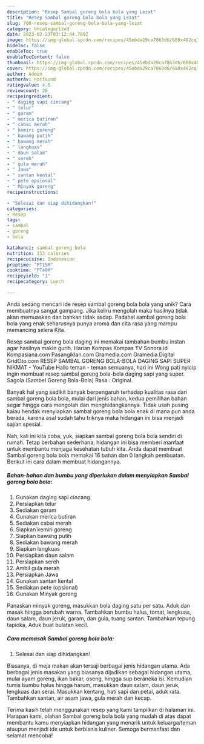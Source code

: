 ```yaml
---
description: "Resep Sambal goreng bola bola yang Lezat"
title: "Resep Sambal goreng bola bola yang Lezat"
slug: 700-resep-sambal-goreng-bola-bola-yang-lezat
category: Uncategorized
date: 2023-02-23T03:12:44.709Z
image: https://img-global.cpcdn.com/recipes/45ebda29ca7863d6/680x482cq70/sambal-goreng-bola-bola-foto-resep-utama.jpg
hideToc: false
enableToc: true
enableTocContent: false
thumbnail: https://img-global.cpcdn.com/recipes/45ebda29ca7863d6/680x482cq70/sambal-goreng-bola-bola-foto-resep-utama.jpg
cover: https://img-global.cpcdn.com/recipes/45ebda29ca7863d6/680x482cq70/sambal-goreng-bola-bola-foto-resep-utama.jpg
author: Admin
authorAv: notfound
ratingvalue: 4.5
reviewcount: 20
recipeingredient:
- " daging sapi cincang"
- " telur"
- " garam"
- " merica butiran"
- " cabai merah"
- " kemiri goreng"
- " bawang putih"
- " bawang merah"
- " langkuas"
- " daun salam"
- " sereh"
- " gula merah"
- " Jawa"
- " santan kental"
- " pete opsional"
- " Minyak goreng"
recipeinstructions:

- "Selesai dan siap dihidangkan!"
categories:
- Resep
tags:
- sambal
- goreng
- bola

katakunci: sambal goreng bola 
nutrition: 153 calories
recipecuisine: Indonesian
preptime: "PT15M"
cooktime: "PT40M"
recipeyield: "1"
recipecategory: Lunch

---
```





Anda sedang mencari ide resep sambal goreng bola bola yang unik? Cara membuatnya sangat gampang. Jika keliru mengolah maka hasilnya tidak akan memuaskan dan bahkan tidak sedap. Padahal sambal goreng bola bola yang enak seharusnya punya aroma dan cita rasa yang mampu memancing selera Kita.





Resep sambal goreng bola daging ini memakai tambahan bumbu instan agar hasilnya makin gurih. Harian Kompas Kompas TV Sonora.id Kompasiana.com Pasangiklan.com Gramedia.com Gramedia Digital GridOto.com RESEP SAMBAL GORENG BOLA-BOLA DAGING SAPI SUPER NIKMAT - YouTube Hallo teman - teman semuanya, hari ini Wong pati nyicip ingin membuat resep sambal goreng bola-bola daging sapi yang super. Sagola (Sambel Goreng Bola-Bola) Rasa : Original.

Banyak hal yang sedikit banyak berpengaruh terhadap kualitas rasa dari sambal goreng bola bola, mulai dari jenis bahan, kedua pemilihan bahan segar hingga cara mengolah dan menghidangkannya. Tidak usah pusing kalau hendak menyiapkan sambal goreng bola bola enak di mana pun anda berada, karena asal sudah tahu triknya maka hidangan ini bisa menjadi sajian spesial.






Nah, kali ini kita coba, yuk, siapkan sambal goreng bola bola sendiri di rumah. Tetap berbahan sederhana, hidangan ini bisa memberi manfaat untuk membantu menjaga kesehatan tubuh kita. Anda dapat membuat Sambal goreng bola bola memakai 16 bahan dan 0 langkah pembuatan. Berikut ini cara dalam membuat hidangannya.

<!--inarticleads1-->

##### Bahan-bahan dan bumbu yang diperlukan dalam menyiapkan Sambal goreng bola bola:

1. Gunakan  daging sapi cincang
1. Persiapkan  telur
1. Sediakan  garam
1. Gunakan  merica butiran
1. Sediakan  cabai merah
1. Siapkan  kemiri goreng
1. Siapkan  bawang putih
1. Sediakan  bawang merah
1. Siapkan  langkuas
1. Persiapkan  daun salam
1. Persiapkan  sereh
1. Ambil  gula merah
1. Persiapkan  Jawa
1. Gunakan  santan kental
1. Sediakan  pete (opsional)
1. Gunakan  Minyak goreng


Panaskan minyak goreng, masukkan bola daging satu per satu. Aduk dan masak hingga berubah warna. Tambahkan bumbu halus, tomat, lengkuas, daun salam, daun jeruk, garam, dan gula, tuang santan. Tambahkan tepung tapioka, Aduk buat bulatan kecil. 

<!--inarticleads2-->

##### Cara memasak Sambal goreng bola bola:


1. Selesai dan siap dihidangkan!

Biasanya, di meja makan akan tersaji berbagai jenis hidangan utama. Ada berbagai jenis masakan yang biasanya dijadikan sebagai hidangan utama, mulai ayam goreng, ikan bakar, oseng, hingga sup beraneka isi. Kemudian tumis bumbu halus hingga harum, masukkan daun salam, daun jeruk, lengkuas dan serai. Masukkan kentang, hati sapi dan petai, aduk rata. Tambahkan santan, air asam jawa, gula merah dan kecap. 

Terima kasih telah menggunakan resep yang kami tampilkan di halaman ini. Harapan kami, olahan Sambal goreng bola bola yang mudah di atas dapat membantu kamu menyiapkan hidangan yang menarik untuk keluarga/teman ataupun menjadi ide untuk berbisnis kuliner. Semoga bermanfaat dan selamat mencoba!

